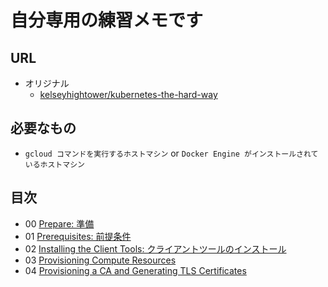 # 自分専用の練習メモです

## URL

+ オリジナル
  + [kelseyhightower/kubernetes-the-hard-way](https://github.com/kelseyhightower/kubernetes-the-hard-way)

## 必要なもの

+ `gcloud コマンドを実行するホストマシン` or `Docker Engine がインストールされているホストマシン`

## 目次

+ 00 [Prepare: 準備](./00_prepare.md)
+ 01 [Prerequisites: 前提条件](./01-prerequisites.md)
+ 02 [Installing the Client Tools: クライアントツールのインストール](./02-client-tools.md)
+ 03 [Provisioning Compute Resources](./03-provisioning-compute-resources.md)
+ 04 [Provisioning a CA and Generating TLS Certificates](./04-certificate-authority.md)
